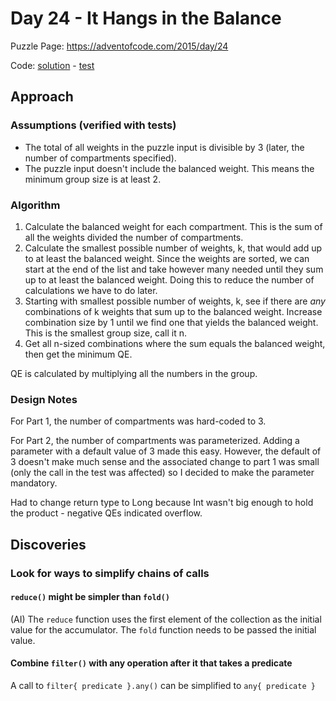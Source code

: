 # Day 24 - It Hangs in the Balance

Puzzle Page: https://adventofcode.com/2015/day/24

Code: [solution](Day24.kt) - [test](../../../../../../test/kotlin/lacar/junilu/aoc2015/day24/Day24Test.kt)

## Approach

### Assumptions (verified with tests)

- The total of all weights in the puzzle input is divisible by 3 (later, the number of compartments specified).
- The puzzle input doesn't include the balanced weight. This means the minimum group size is at least 2.

### Algorithm

1. Calculate the balanced weight for each compartment. This is the sum of all the weights divided the number of compartments.
2. Calculate the smallest possible number of weights, k, that would add up to at least the balanced weight. Since the weights are sorted, we can start at the end of the list and take however many needed until they sum up to at least the balanced weight. Doing this to reduce the number of calculations we have to do later.
3. Starting with smallest possible number of weights, k, see if there are _any_ combinations of k weights that sum up to the balanced weight. Increase combination size by 1 until we find one that yields the balanced weight. This is the smallest group size, call it n.
4. Get all n-sized combinations where the sum equals the balanced weight, then get the minimum QE.

QE is calculated by multiplying all the numbers in the group.

### Design Notes

For Part 1, the number of compartments was hard-coded to 3.

For Part 2, the number of compartments was parameterized. Adding a parameter with a default value of 3 made this easy. However, the default of 3 doesn't make much sense and the associated change to part 1 was small (only the call in the test was affected) so I decided to make the parameter mandatory.

Had to change return type to Long because Int wasn't big enough to hold the product - negative QEs indicated overflow.

## Discoveries

### Look for ways to simplify chains of calls

#### `reduce()` might be simpler than `fold()`

(AI) The `reduce` function uses the first element of the collection as the initial value for the accumulator. The `fold` function needs to be passed the initial value.

#### Combine `filter()` with any operation after it that takes a predicate 

A call to `filter{ predicate }.any()` can be simplified to `any{ predicate }`
